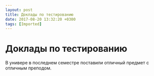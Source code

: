 ```yaml
---
layout: post
title: Доклады по тестированию
date: 2017-08-20 13:32:20 +0300
tags: [Imported]
---
```

# Доклады по тестированию 

В универе в последнем семестре поставили отличный предмет с отличным преподом.